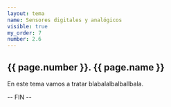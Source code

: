 ```yaml
---
layout: tema
name: Sensores digitales y analógicos
visible: true
my_order: 7
number: 2.6
---
```


## {{ page.number }}. {{ page.name }}
En este tema vamos a tratar blabalalbalballbala.

-- FIN --